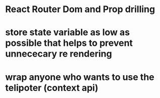 # React Router Dom and Prop drilling

# store state variable as low as possible that helps to prevent unnececary re rendering

# wrap anyone who wants to use the telipoter (context api)